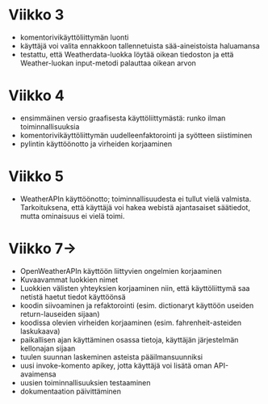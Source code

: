 # Viikko 3

- komentorivikäyttöliittymän luonti
- käyttäjä voi valita ennakkoon tallennetuista sää-aineistoista haluamansa
- testattu, että Weatherdata-luokka löytää oikean tiedoston ja että Weather-luokan input-metodi palauttaa oikean arvon 

# Viikko 4

- ensimmäinen versio graafisesta käyttöliittymästä: runko ilman toiminnallisuuksia
- komentorivikäyttöliittymän uudelleenfaktorointi ja syötteen siistiminen
- pylintin käyttöönotto ja virheiden korjaaminen

# Viikko 5

- WeatherAPIn käyttöönotto; toiminnallisuudesta ei tullut vielä valmista. Tarkoituksena, että käyttäjä voi hakea webistä ajantasaiset säätiedot, mutta ominaisuus ei vielä toimi.

# Viikko 7->
- OpenWeatherAPIn käyttöön liittyvien ongelmien korjaaminen
- Kuvaavammat luokkien nimet
- Luokkien välisten yhteyksien korjaaminen niin, että käyttöliittymä saa netistä haetut tiedot käyttöönsä
- koodin siivoaminen ja refaktorointi (esim. dictionaryt käyttöön useiden return-lauseiden sijaan)
- koodissa olevien virheiden korjaaminen (esim. fahrenheit-asteiden laskukaava)
- paikallisen ajan käyttäminen osassa tietoja, käyttäjän järjestelmän kellonajan sijaan
- tuulen suunnan laskeminen asteista pääilmansuunniksi
- uusi invoke-komento apikey, jotta käyttäjä voi lisätä oman API-avaimensa
- uusien toiminnallisuuksien testaaminen
- dokumentaation päivittäminen